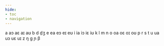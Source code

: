 ```yaml
---
hide:
- toc
- navigation
---
```

a
aɔ
aɛ
aɪ
aʊ
b
d
d̠ʒ
e
ea
eɔ
eɪ
eʊ
i
ia
iɔ
iɛ
iʊ
k
l
m
n
o
oa
oɛ
oɪ
oʊ
p
r
s
t
u
ua
uɔ
uɛ
uɪ
z
ŋ
ɡ
ɲ
β
